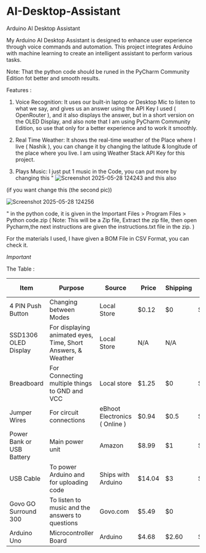 # AI-Desktop-Assistant
Arduino AI Desktop Assistant

My Arduino AI Desktop Assistant is designed to enhance  user experience through voice commands and automation. This project integrates Arduino with machine learning to create an intelligent assistant to perform various tasks.

Note: That the python code should be runed in the PyCharm Community Edition fot better and smooth results.

Features :

1. Voice Recognition: It uses our built-in laptop or Desktop Mic to listen to what we say, and gives us an answer using the API Key I used ( OpenRouter ),  and it also displays the answer, but in a short version
on the OLED Display, and also  note that I am using PyCharm Community Edition, so use that only for a better experience and to work it smoothly.

2. Real Time Weather: It shows the real-time weather of the Place where I live ( Nashik ), you can change it by changing the latitude & longitude of the place where you live. I am using Weather Stack API Key
for this project.

3. Plays Music: I just put 1 music in the Code, you can put more by changing this " ![Screenshot 2025-05-28 124243](https://github.com/user-attachments/assets/844e735f-96ab-49e1-b308-fabf7dba2476) and this also

(if you want change this (the second pic))

![Screenshot 2025-05-28 124256](https://github.com/user-attachments/assets/c1dc43ce-7dea-4e5a-ae08-e7d6df614b02)

 " in the python code, it is given in the Important Files > Program Files > Python code.zip ( Note: This will be a Zip file, Extract the zip file, then open Pycharm,the next instructions are given the instructions.txt file in the zip. )


For the materials I used, I have given a BOM File in CSV Format, you can check it.


*Important*

The Table :

|     Item      |                                                        Purpose                                                               |     Source    |     Price     |    Shipping    | Total Price
| ------------- | ---------------------------------------------------------------------------------------------------------------------------- | ------------- | ------------- | -------------- | --------------------- |
|4 PIN Push Button           |Changing between Modes                                                                                                        |Local Store          |$0.12            |   $0       |  $0.12                     |
|SSD1306 OLED Display           |For displaying animated eyes, Time, Short Answers, & Weather                                                                                    |Local Store     |N/A            |      N/A       |                       |
|Breadboard           |For Connecting multiple things to GND and VCC                                                      |Local store     |$1.25           |      $0        |  $1.25           |
|Jumper Wires    |For circuit connections                                                       |eBhoot Electronics ( Online )     |$0.94           |      $0.5        |  $0.99                     |
|Power Bank or USB Battery|Main power unit                                                                  |Amazon         |$8.99          |      $1        |   $9.99            |
|USB Cable |To power Arduino and for uploading code                                                             |Ships with Arduino         |$14.04          |      $3       |       $17.04               |
|Govo GO Surround 300      |To listen to music and the answers to questions                                                                                |Govo.com         |$5.49          |      $0        |                       |
|Arduino Uno    | Microcontroller Board                                  |Arduino        | $4.68 |      $2.60     |      $7.28            |
